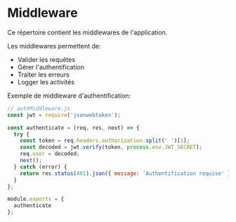 # Middleware

Ce répertoire contient les middlewares de l'application.

Les middlewares permettent de:
- Valider les requêtes
- Gérer l'authentification
- Traiter les erreurs
- Logger les activités

Exemple de middleware d'authentification:

```javascript
// authMiddleware.js
const jwt = require('jsonwebtoken');

const authenticate = (req, res, next) => {
  try {
    const token = req.headers.authorization.split(' ')[1];
    const decoded = jwt.verify(token, process.env.JWT_SECRET);
    req.user = decoded;
    next();
  } catch (error) {
    return res.status(401).json({ message: 'Authentification requise' });
  }
};

module.exports = {
  authenticate
};
```